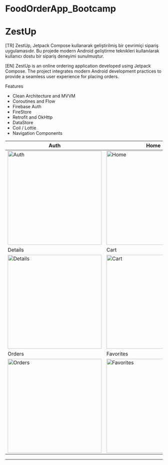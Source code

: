 # FoodOrderApp_Bootcamp

# ZestUp

[TR] ZestUp, Jetpack Compose kullanarak geliştirilmiş bir çevrimiçi sipariş uygulamasıdır. Bu projede modern Android geliştirme teknikleri kullanılarak kullanıcı dostu bir sipariş deneyimi sunulmuştur.

[EN] ZestUp is an online ordering application developed using Jetpack Compose. The project integrates modern Android development practices to provide a seamless user experience for placing orders.

Features
- Clean Architecture and MVVM
- Coroutines and Flow
- Firebase Auth
- FireStore
- Retrofit and OkHttp
- DataStore
- Coil / Lottie
- Navigation Components

| Auth | Home |
| ------------- | ------------- |
| <img src="https://github.com/user-attachments/assets/b3c20bb6-fbda-4fb6-8a39-3a3dbca775d1" alt="Auth" width="300"/> | <img src="https://github.com/user-attachments/assets/50e91dc9-8b7a-4dd3-8eea-68099a93dad6" alt="Home" width="300"/> |
| Details | Cart |
| <img src="https://github.com/user-attachments/assets/4fa2aeca-d27d-453c-9aa6-d274dbb585b1" alt="Details" width="300"/> | <img src="https://github.com/user-attachments/assets/57391246-770a-4f2c-b573-3234788a1e90" alt="Cart" width="300"/> |
| Orders | Favorites |
| <img src="https://github.com/user-attachments/assets/574847fa-46fc-442f-a8c0-e0a248747789" alt="Orders" width="300"/> | <img src="https://github.com/user-attachments/assets/7ccd2b95-eb9f-4942-8358-bbd8b4d1b360" alt="Favorites" width="300"/> |

---------------------------------------------------------------------------------------------------------------------

